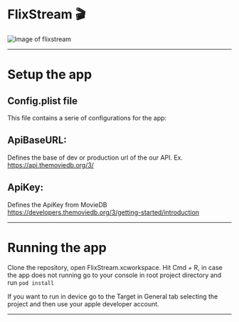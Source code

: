 
# FlixStream 🎬
![Image of flixstream](http://g.recordit.co/BvVtXCITYv.gif)

------------------------------------------
# Setup the app

## Config.plist file
This file contains a serie of configurations for the app:

## ApiBaseURL: 
Defines the base of dev or production url of the our API. 
Ex. https://api.themoviedb.org/3/

## ApiKey: 
Defines the ApiKey from MovieDB
https://developers.themoviedb.org/3/getting-started/introduction


------------------------------------------

# Running the app

Clone the repository, open FlixStream.xcworkspace. Hit Cmd + R, in case the app does not running go to your console in root project directory and run `pod install`

If you want to run in device go to the Target in General tab selecting the project and then use your apple developer account. 

------------------------------------------
